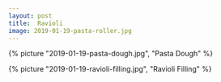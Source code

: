```yaml
---
layout: post
title:  Ravioli
image: 2019-01-19-pasta-roller.jpg
---
```

 

<!--more-->

  {% picture "2019-01-19-pasta-dough.jpg", "Pasta Dough"  %}
  
  {% picture "2019-01-19-ravioli-filling.jpg", "Ravioli Filling"  %}  
  
